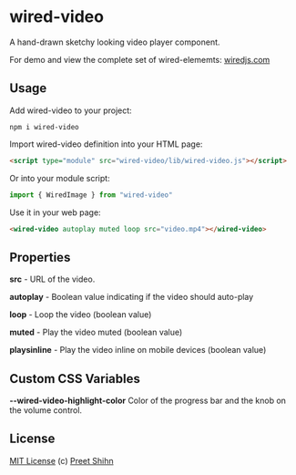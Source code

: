 # wired-video

A hand-drawn sketchy looking video player component.

For demo and view the complete set of wired-elememts: [wiredjs.com](http://wiredjs.com/)

## Usage

Add wired-video to your project:
```
npm i wired-video
```
Import wired-video definition into your HTML page:
```html
<script type="module" src="wired-video/lib/wired-video.js"></script>
```
Or into your module script:
```javascript
import { WiredImage } from "wired-video"
```

Use it in your web page:
```html
<wired-video autoplay muted loop src="video.mp4"></wired-video>
```

## Properties

**src** - URL of the video.

**autoplay** - Boolean value indicating if the video should auto-play

**loop** - Loop the video (boolean value)

**muted** - Play the video muted (boolean value)

**playsinline** - Play the video inline on mobile devices (boolean value)

## Custom CSS Variables

**--wired-video-highlight-color** Color of the progress bar and the knob on the volume control.



## License
[MIT License](https://github.com/wiredjs/wired-elements/blob/master/LICENSE) (c) [Preet Shihn](https://twitter.com/preetster)
